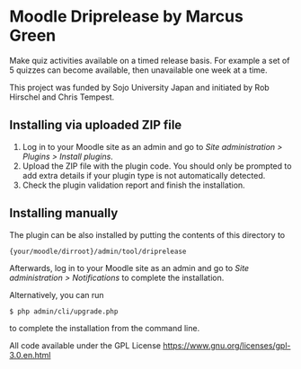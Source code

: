 # Moodle Driprelease by Marcus Green #

Make quiz activities available on a timed release basis. For example a set of 5 quizzes can become available, then unavailable one week at a time.

This project was funded by Sojo University Japan and initiated by Rob Hirschel and Chris Tempest.

## Installing via uploaded ZIP file ##

1. Log in to your Moodle site as an admin and go to _Site administration >
   Plugins > Install plugins_.
2. Upload the ZIP file with the plugin code. You should only be prompted to add
   extra details if your plugin type is not automatically detected.
3. Check the plugin validation report and finish the installation.

## Installing manually ##

The plugin can be also installed by putting the contents of this directory to

    {your/moodle/dirroot}/admin/tool/driprelease

Afterwards, log in to your Moodle site as an admin and go to _Site administration >
Notifications_ to complete the installation.

Alternatively, you can run

    $ php admin/cli/upgrade.php

to complete the installation from the command line.

All code available under the GPL License https://www.gnu.org/licenses/gpl-3.0.en.html
